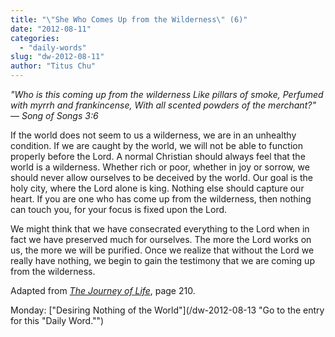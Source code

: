 ```yaml
---
title: "\"She Who Comes Up from the Wilderness\" (6)"
date: "2012-08-11"
categories: 
  - "daily-words"
slug: "dw-2012-08-11"
author: "Titus Chu"
---
```


_"Who is this coming up from the wilderness Like pillars of smoke, Perfumed with myrrh and frankincense, With all scented powders of the merchant?"_ _— Song of Songs 3:6_

If the world does not seem to us a wilderness, we are in an unhealthy condition. If we are caught by the world, we will not be able to function properly before the Lord. A normal Christian should always feel that the world is a wilderness. Whether rich or poor, whether in joy or sorrow, we should never allow ourselves to be deceived by the world. Our goal is the holy city, where the Lord alone is king. Nothing else should capture our heart. If you are one who has come up from the wilderness, then nothing can touch you, for your focus is fixed upon the Lord.

We might think that we have consecrated everything to the Lord when in fact we have preserved much for ourselves. The more the Lord works on us, the more we will be purified. Once we realize that without the Lord we really have nothing, we begin to gain the testimony that we are coming up from the wilderness.

Adapted from _[The Journey of Life](/book-journey "Go to the listing for this book.")_, page 210.

Monday: ["Desiring Nothing of the World"](/dw-2012-08-13 "Go to the entry for this "Daily Word."")
